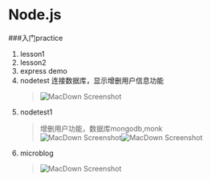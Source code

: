# Node.js
###入门practice
1. lesson1
1. lesson2
1. express demo
1. nodetest
    连接数据库，显示增删用户信息功能
    >![MacDown Screenshot](https://github.com/amberenjoy/Node.js-practice/blob/master/nodetest/public/images/1.png)
1. nodetest1
    >增删用户功能，数据库mongodb,monk<br/>
    >![MacDown Screenshot](https://github.com/amberenjoy/Node.js-practice/blob/master/nodetest1/img/1.png)![MacDown Screenshot](https://github.com/amberenjoy/Node.js-practice/blob/master/nodetest1/img/2.png)
1. microblog
    >![MacDown Screenshot](https://github.com/amberenjoy/Node.js-practice/blob/master/microblog/img.png)
